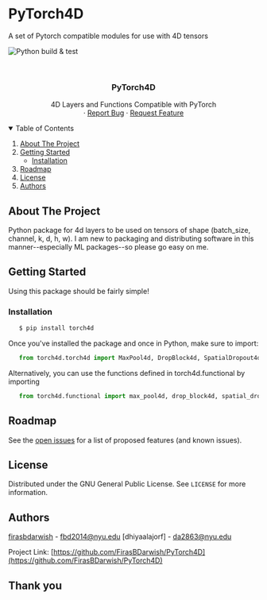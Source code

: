 # PyTorch4D
A set of Pytorch compatible modules for use with 4D tensors

![Python build & test](https://github.com/FirasBDarwish/PyTorch4D/actions/workflows/build.yaml/badge.svg)

<!-- PROJECT LOGO -->
<br />
<p align="center">

  <h3 align="center">PyTorch4D</h3>

  <p align="center">
   4D Layers and Functions Compatible with PyTorch
    <br />
    ·
    <a href="https://github.com/FirasBDarwish/ConvKAN3D/issues">Report Bug</a>
    ·
    <a href="https://github.com/FirasBDarwish/ConvKAN3D/issues">Request Feature</a>
  </p>
</p>

<!-- TABLE OF CONTENTS -->
<details open="open">
  <summary>Table of Contents</summary>
  <ol>
    <li>
      <a href="#about-the-project">About The Project</a>
    </li>
    <li>
      <a href="#getting-started">Getting Started</a>
      <ul>
        <li><a href="#installation">Installation</a></li>
      </ul>
    </li>
    <li><a href="#roadmap">Roadmap</a></li>
    <li><a href="#license">License</a></li>
    <li><a href="#authors">Authors</a></li>
  </ol>
</details>

<!-- ABOUT THE PROJECT -->
## About The Project

Python package for 4d layers to be used on tensors of shape (batch_size, channel, k, d, h, w). I am new to packaging and distributing software in this manner--especially ML packages--so please go easy on me.

<!-- GETTING STARTED -->
## Getting Started

Using this package should be fairly simple!

### Installation

```sh
   $ pip install torch4d
```

Once you've installed the package and once in Python, make sure to import:

```python
   from torch4d.torch4d import MaxPool4d, DropBlock4d, SpatialDropout4d
```

Alternatively, you can use the functions defined in torch4d.functional by importing

```python
   from torch4d.functional import max_pool4d, drop_block4d, spatial_dropout4d
```

<!-- ROADMAP -->
## Roadmap

See the [open issues](https://github.com/FirasBDarwish/PyTorch4D/issues) for a list of proposed features (and known issues).


<!-- LICENSE -->
## License

Distributed under the GNU General Public License. See `LICENSE` for more information.

<!-- Authors -->
## Authors

[firasbdarwish](https://www.linkedin.com/in/firasbdarwish/) - fbd2014@nyu.edu
[dhiyaalajorf] - da2863@nyu.edu

Project Link: [https://github.com/FirasBDarwish/PyTorch4D](https://github.com/FirasBDarwish/PyTorch4D)

## Thank you
